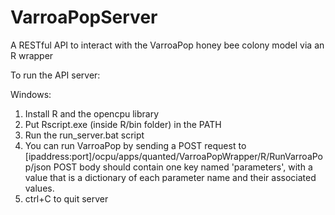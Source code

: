 # VarroaPopServer
A RESTful API to interact with the VarroaPop honey bee colony model via an R wrapper

To run the API server:

Windows:
1) Install R and the opencpu library
2) Put Rscript.exe (inside R/bin folder) in the PATH
3) Run the run_server.bat script
4) You can run VarroaPop by sending a POST request to [ipaddress:port]/ocpu/apps/quanted/VarroaPopWrapper/R/RunVarroaPop/json
   POST body should contain one key named 'parameters', with a value that is a dictionary of each parameter name and their associated values.
5) ctrl+C to quit server
